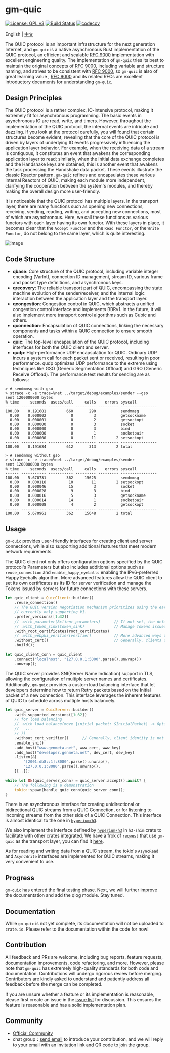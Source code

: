 # gm-quic

[![License: GPL v3](https://img.shields.io/badge/License-GPLv3-blue.svg)](https://www.gnu.org/licenses/gpl-3.0)
[![Build Status](https://img.shields.io/github/actions/workflow/status/genmeta/gm-quic/rust.yml)](https://github.com/genmeta/gm-quic/actions/workflows/rust.yml)
[![codecov](https://codecov.io/gh/genmeta/gm-quic/graph/badge.svg)](https://codecov.io/gh/genmeta/gm-quic)

English | [中文](README_CN.md)

The QUIC protocol is an important infrastructure for the next generation Internet, and `gm-quic` is a native asynchronous Rust implementation of the QUIC protocol, an efficient and scalable [RFC 9000][1] implementation with excellent engineering quality. The implementation of `gm-quic` tries its best to maintain the original concepts of [RFC 9000][1], including variable and structure naming, and strives to be consistent with [RFC 9000][1], so `gm-quic` is also of great learning value , [RFC 9000][1] and its related RFCs are excellent introductory documents for understanding `gm-quic`.


## Design Principles

The QUIC protocol is a rather complex, IO-intensive protocol, making it extremely fit for asynchronous programming. 
The basic events in asynchronous IO are read, write, and timers. However, throughout the implementation of the QUIC protocol, the internal events are intricate and dazzling. 
If you look at the protocol carefully, you will found that certain structures become evident, revealing that the core of the QUIC protocol is driven by layers of underlying IO events progressively influencing the application layer behavior. 
For example, when the receiving data of a stream is contiguous, it constitutes an event that awakens the corresponding application 
layer to read; 
similarly, when the Initial data exchange completes and the Handshake keys are obtained, this is another event that awakens the task processing the Handshake data packet. 
These events illustrate the classic Reactor pattern. 
`gm-quic` refines and encapsulates these various internal Reactors of QUIC, making each module more independent, clarifying the cooperation between the system's modules, and thereby making the overall design more user-friendly.

It is noticeable that the QUIC protocol has multiple layers. In the transport layer, there are many functions such as opening new connections, receiving, sending, reading, writing, and accepting new connections, most of which are asynchronous. 
Here, we call these functions as various functors with each layer having its own functor. 
With these layers in place, it becomes clear that the `Accept Functor` and the `Read Functor`, or the `Write Functor`, do not belong to the same layer, which is quite interesting.

![image](https://github.com/genmeta/gm-quic/blob/main/images/arch.png)


## Code Structure 

- **qbase**: Core structure of the QUIC protocol, including variable integer encoding (VarInt), connection ID management, stream ID, various frame and packet type definitions, and asynchronous keys.
- **qrecovery**: The reliable transport part of QUIC, encompassing the state machine evolution of the sender/receiver, and the internal logic interaction between the application layer and the transport layer.
- **qcongestion**: Congestion control in QUIC, which abstracts a unified congestion control interface and implements BBRv1. In the future, it will also implement more transport control algorithms such as Cubic and others.
- **qconnection**: Encapsulation of QUIC connections, linking the necessary components and tasks within a QUIC connection to ensure smooth operation.
- **quic**: The top-level encapsulation of the QUIC protocol, including interfaces for both the QUIC client and server.
- **qudp**: High-performance UDP encapsulation for QUIC. Ordinary UDP incurs a system call for each packet sent or received, resulting in poor performance. 
qudp optimizes UDP performance to the extreme using techniques like GSO (Generic Segmentation Offload) and GRO (Generic Receive Offload). The performance test results for sending are as follows:

```
> # sendmmsg with gso
> strace -c -e trace=%net ../target/debug/examples/sender --gso
sent 1200000000 bytes
% time     seconds  usecs/call     calls    errors syscall
------ ----------- ----------- --------- --------- ----------------
100.00    0.191681         660       290           sendmmsg
  0.00    0.000002           0         3           getsockname
  0.00    0.000001           0         2           getsockopt
  0.00    0.000000           0         3           socket
  0.00    0.000000           0         3           bind
  0.00    0.000000           0         1           socketpair
  0.00    0.000000           0        11         2 setsockopt
------ ----------- ----------- --------- --------- ----------------
100.00    0.191684         612       313         2 total

> # sendmmsg without gso
> strace -c -e trace=%net ../target/debug/examples/sender
sent 1200000000 bytes
% time     seconds  usecs/call     calls    errors syscall
------ ----------- ----------- --------- --------- ----------------
100.00    5.670731         362     15625           sendmmsg
  0.00    0.000118          10        11         2 setsockopt
  0.00    0.000046          15         3           socket
  0.00    0.000028           9         3           bind
  0.00    0.000016           5         3           getsockname
  0.00    0.000014          14         1           socketpair
  0.00    0.000008           4         2           getsockopt
------ ----------- ----------- --------- --------- ----------------
100.00    5.670961         362     15648         2 total
```

## Usage

`gm-quic` provides user-friendly interfaces for creating client and server connections, while also supporting additional features that meet modern network requirements.

The QUIC client not only offers configuration options specified by the QUIC protocol's Parameters but also includes additional options such as `reuse_connection` and `enable_happy_eyeballs` enabling the IPv6-preferred Happy Eyeballs algorithm. More advanced features allow the QUIC client to set its own certificates as its ID for server verification and manage the Tokens issued by servers for future connections with these servers.

```rust
let quic_client = QuicClient::builder()
    .reuse_connection()
    // The QUIC version negotiation mechanism prioritizes using the earlier versions, 
    // currently only supporting V1.
    .prefer_versions([1u32])                
    // .with_parameter(&client_parameters)      // If not set, the default parameters will be used
    // .with_token_sink(token_sink)             // Manage Tokens issued by various servers
    .with_root_certificates(root_certificates)
    // .with_webpki_verifier(verifier)          // More advanced ways to verify server certificates
    .without_cert()                             // Generally, clients do not need to set certificates
    .build();

let quic_client_conn = quic_client
    .connect("localhost", "127.0.0.1:5000".parse().unwrap())
    .unwrap();
```

The QUIC server provides SNI(Server Name Indication) support in TLS, allowing the configuration of multiple server names and certificates. Additionally, `gm-quic` provides a custom load balancing interface that let developers determine how to return Retry packets based on the Initial packet of a new connection. This interface leverages the inherent features of QUIC to schedule across multiple hosts balancely.

```rust
let quic_server = QuicServer::builder()
    .with_supported_versions([1u32])
    // for load balancing
    // .with_load_balance(move |initial_packet: &InitialPacket| -> Option<RetryPacket> {
    //   ...
    // })
    .without_cert_verifier()      // Generally, client identity is not verified
    .enable_sni()
    .add_host("www.genmeta.net", www_cert, www_key)
    .add_host("developer.genmeta.net", dev_cert, dev_key)
    .listen(&[
        "[2001:db8::1]:8080".parse().unwrap(),
        "127.0.0.1:8080".parse().unwrap(),
    ][..]);

while let Ok(quic_server_conn) = quic_server.accept().await? {
    // The following is a demonstration
    tokio::spawn(handle_quic_conn(quic_server_conn));
}
```

There is an asynchronous interface for creating unidirectional or bidirectional QUIC streams from a QUIC Connection, or for listening to incoming streams from the other side of a QUIC Connection. This interface is almost identical to the one in [`hyperium/h3`](https://github.com/hyperium/h3/blob/master/docs/PROPOSAL.md#5-quic-transport).

We also implement the interface defined by [`hyperium/h3`](https://github.com/hyperium/h3/blob/master/docs/PROPOSAL.md#5-quic-transport) in `h3-shim` crate to facilitate with other crates integrated. We have a frok of `reqwest` that use `gm-quic` as the transport layer, you can find it [here](https://github.com/genmeta/reqwest/tree/gm-quic).

As for reading and writing data from a QUIC stream, the tokio's `AsyncRead` and `AsyncWrite` interfaces are implemented for QUIC streams, making it very convenient to use.

## Progress

`gm-quic` has entered the final testing phase. Next, we will further improve the documentation and add the qlog module. Stay tuned.

## Documentation 

While `gm-quic` is not yet complete, its documentation will not be uploaded to `crate.io`. 
Please refer to the documentation within the code for now!

## Contribution 

All feedback and PRs are welcome, including bug reports, feature requests, documentation improvements, code refactoring, and more. 
However, please note that `gm-quic` has extremely high-quality standards for both code and documentation. 
Contributions will undergo rigorous review before merging.
Contributors are kindly asked to understand and patiently address all feedback before the merge can be completed.

If you are unsure whether a feature or its implementation is reasonable, please first create an issue in the [issue list](https://github.com/genmeta/gm-quic/issues) for discussion. 
This ensures the feature is reasonable and has a solid implementation plan.

## Community 

- [Official Community](https://github.com/genmeta/gm-quic/discussions)
- chat group：[send email](mailto:quic_team@genmeta.net) to introduce your contribution, 
and we will reply to your email with an invitation link and QR code to join the group.

[1]: https://www.rfc-editor.org/rfc/rfc9000.html
